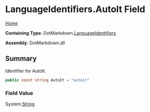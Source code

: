 <a name="_top"></a>

# LanguageIdentifiers\.AutoIt Field

[Home](../../../README.md#_top)

**Containing Type**: DotMarkdown\.[LanguageIdentifiers](../README.md#_top)

**Assembly**: DotMarkdown\.dll

## Summary

Identifier for AutoIt\.

```csharp
public const string AutoIt = "autoit"
```

### Field Value

System\.[String](https://docs.microsoft.com/en-us/dotnet/api/system.string)